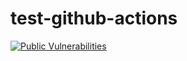 # test-github-actions

[![Public Vulnerabilities](https://img.shields.io/endpoint?url=https%3A%2F%2Fqa-api-hooks.soos.io%2Fapi%2Fshieldsio-badges%3FbadgeType%3DVulnerabilities%26pid%3Dymvr9ozs5%26packageVersion%3Dlatest-stable)](qa-app.soos.io/research/packages/NPM/-/badges)
